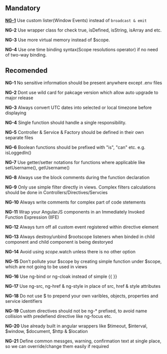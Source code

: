 ## Mandatory 

[**NG-1**](docs/ng-1.md) Use custom lister(Window Events) instead of `broadcast & emit`

**NG-2** Use wrapper class for check true, isDefined, isString, isArray and etc.

**NG-3** Use more virtual memory instead of $scope.

**NG-4** Use one time binding syntax(Scope resolutions operator) if no need of two-way binding.


## Recomended
**NG-1** No sensitive information should be present anywhere except .env files

**NG-2** Dont use wild card for pakcage version which allow auto upgrade to major release

**NG-3** Always convert UTC dates into selected or local timezone before displaying

**NG-4** Single function should handle a single responsibility.

**NG-5** Controller & Service & Factory should be defined in their own separate files

**NG-6** Boolean functions should be prefixed with "is", "can" etc. e.g. isLoggedIn()

**NG-7** Use getter/setter notations for functions where applicable like setUsername(), getUsername()

**NG-8** Always use the block comments during the function declaration

**NG-9** Only use simple filter directly in views. Complex filters calculations should be done in Controllers/Directives/Servcies

**NG-10** Always write comments for complex part of code stetements

**NG-11** Wrap your AngularJS components in an Immediately Invoked Function Expression (IIFE)

**NG-12** Always turn off all custom event registered within directive element

**NG-13** Always destroy/unbind $rootscope listeners when binded in child component and child component is being destoryed

**NG-14** Avoid using $scope.$watch unless there is no other option

**NG-15** Don’t pollute your $scope by creating simple function under $scope, which are not going to be used in views

**NG-16** Use ng-bind or ng-cloak instead of simple {{ }}

**NG-17** Use ng-src, ng-href & ng-style in place of src, href & style attributes

**NG-18** Do not use $ to prepend your own varibles, objects, properties and service identifiers

**NG-19** Custom directives should not be ng-* prefixed, to avoid name collision with predefiend directive like ng-focus etc.

**NG-20** Use already built in angular wrappers like $timeout, $interval, $window, $document, $http & $location

**NG-21** Define common messges, warning, confirmation text at single place, so we can override/change them easily if required

